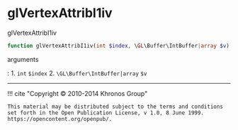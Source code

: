 # glVertexAttribI1iv
glVertexAttribI1iv

```php
function glVertexAttribI1iv(int $index, \GL\Buffer\IntBuffer|array $v) : void
```



arguments

:    1. `int` `$index` 
    2. `\GL\Buffer\IntBuffer|array` `$v` 



---
     

!!! cite "Copyright © 2010-2014 Khronos Group"

    This material may be distributed subject to the terms and conditions set forth in the Open Publication License, v 1.0, 8 June 1999. https://opencontent.org/openpub/.
